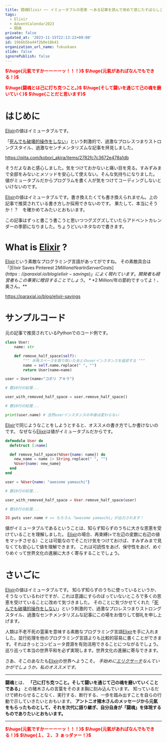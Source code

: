 ```yaml
---
title: 闘魂Elixir ── イミュータブルの恩恵 〜ある記事を読んで改めて感じたすばらしさ可読性を上げ保守性を上げめぐりめぐって世界文化の進展に大きく寄与する〜
tags:
  - Elixir
  - AdventCalendar2023
  - 闘魂
private: false
updated_at: '2023-11-15T22:13:22+09:00'
id: 19b6b5ba44f2b0e18b41
organization_url_name: fukuokaex
slide: false
ignorePublish: false
---
```

<b><font color="red">$\huge{元氣ですかーーーーッ！！！}$</font></b>
<b><font color="red">$\huge{元氣があればなんでもできる！}$</font></b>

<b><font color="red">$\huge{闘魂とは己に打ち克つこと。}$</font></b>
<b><font color="red">$\huge{そして闘いを通じて己の魂を磨いていく}$</font></b>
<b><font color="red">$\huge{ことだと思います}$</font></b>



# はじめに

[Elixir](https://elixir-lang.org/)の値はイミュータブルです。

「[死んでも破壊的操作をしない](https://qiita.com/kobori_akira/items/2782fc7c3672e478a1db)」という刺激的で、過激なプロレスつまりストロングスタイル、過激なセンチメンタリズムな記事を拝見しました。

https://qiita.com/kobori_akira/items/2782fc7c3672e478a1db

そうだよなあと感心しました。気をつけておかないと痛い目を見る。すみずみまで全部をみないとメソッドを安心して使えない。そんな気持ちになりました。
値がミュータブルだからプログラムを書く人が気をつけてコーディングしないといけないのです。

[Elixir](https://elixir-lang.org/)の値はイミュータブルです。書き換えたくても書き換えられません。上の記事で推奨されている書き方しか採用できないのです。
果たして、本当にそうか！？　を確かめてみたいとおもいます。

この記事はずっと書こう書こうと思いつつグズグズしていたらアドベントカレンダーの季節になりました。ちょうどいいネタなので書きます。


# What is [Elixir](https://elixir-lang.org/) ?

[Elixir](https://elixir-lang.org/)という素敵なプログラミング言語があってがですね。
その素敵具合は「[Elixir Saves Pinterest $2 Million a Year In Server Costs](https://paraxial.io/blog/elixir-savings)」によく現れています。開発者も経営者もこの事実に瞠目することでしょう。 **$2 Million/年の節約ですってよ！、奥さん。**

https://paraxial.io/blog/elixir-savings

# サンプルコード

元の記事で推奨されているPythonでのコード例です。

```python
class User:
    name: str

    def remove_half_space(self):
        """ 半角スペースを取り除いたあとのuserインスタンスを返却する """
        name = self.name.replace(" ", "")
        return User(name=name)

user = User(name="コボリ アキラ")

# 数10行の処理...

user_with_removed_half_space = user.remove_half_space()

# 数10行の処理...

print(user.name) # 当然userインスタンスの中身は変わらない
```

[Elixir](https://elixir-lang.org/)で同じようなことをしようとすると、オススメの書き方でしか書けないのです。
なぜなら[Elixir](https://elixir-lang.org/)は値がイミュータブルだからです。

```elixir
defmodule User do
  defstruct [:name]

  def remove_half_space(%User{name: name}) do
    new_name = name |> String.replace(" ", "")
    %User{name: new_name}
  end
end

user = %User{name: "awesome yamauchi"}

# 数10行の処理...

user_with_removed_half_space = User.remove_half_space(user)

# 数10行の処理...

IO.puts user.name # => もちろん「awesome yamauchi」が出力されます！
```

値がイミュータブルであるということは、知らず知らずのうちに大きな恩恵を受けていることを理解しました。
[Elixir](https://elixir-lang.org/)の場合、再束縛(=で左辺の変数に右辺の値をマッチさせる）ことは可能なのでそこだけ気をつけておけば、すみずみまで見なくても安心して値を理解できます。
これは可読性をあげ、保守性をあげ、めぐりめぐって世界文化の進展に大きく寄与することでしょう。


# さいごに

[Elixir](https://elixir-lang.org/)の値はイミュータブルです。
知らず知らずのうちに使っているというか、そうなっているわけですが、これは意識にすらのぼっていないところで多くの恩恵を受けていることに改めて気づきました。
そのことに気づかせてくれた「[死んでも破壊的操作をしない](https://qiita.com/kobori_akira/items/2782fc7c3672e478a1db)」という刺激的で、過激なプロレスつまりストロングスタイル、過激なセンチメンタリズムな記事にこの場をお借りして御礼を申し上げます。

人類は不老不死の霊薬を意味する素敵なプログラミング言語[Elixir](https://elixir-lang.org/)を手に入れました。並行処理を他のプログラミング言語よりも比較的容易に書くことができます。それはきっとコンピュータ資源を有効活用できることにつながるでしょう。巡り巡って本当の世界平和を必ず実現します。世界文化の進展に寄与できます。

さあ、そこのあなたも[Elixir](https://elixir-lang.org/)の世界へようこそ。
_手始めに[エリクサーチ](https://elixir-lang.info/)なんていかがでしょうか。私のオススメです。_

---

**闘魂**とは、  **「己に打ち克つこと。そして闘いを通じて己の魂を磨いていくことである」** との猪木さんの言葉をそのまま胸に刻み込んでいます。
知っているだけで終わらせることなく、実行する、断行する、一歩を踏み出すことを自らの行動で示していきたいとおもいます。
**アントニオ猪木さんのメッセージから元氣をもらったものとして、それを次代に語り継ぎ、自分自身が「闘魂」を体現するものでありたいとおもいます。**

---

<b><font color="red">$\huge{元氣ですかーーーーッ！！！}$</font></b>
<b><font color="red">$\huge{元氣があればなんでもできる！}$</font></b>
<b><font color="red">$\huge{１、２、３ ぁっダァー！}$</font></b>
